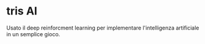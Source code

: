 # tris AI
Usato il deep reinforcment learning per implementare l'intelligenza artificiale in un semplice gioco.
